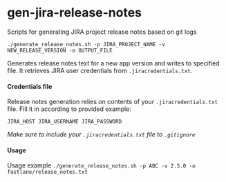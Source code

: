 # gen-jira-release-notes
Scripts for generating JIRA project release notes based on git logs


`./generate_release_notes.sh -p JIRA_PROJECT_NAME -v NEW_RELEASE_VERSION -o OUTPUT_FILE` 

Generates release notes text for a new app version  and writes to specified file. It retrieves JIRA user credentials from `.jiracredentials.txt`. 

#### Credentials file

Release notes generation relies on contents of your `.jiracredentials.txt` file. Fill it in according to provided example:

`JIRA_HOST JIRA_USERNAME JIRA_PASSWORD`

*Make sure to include your `.jiracredentials.txt` file to `.gitignore`*

#### Usage

Usage example `./generate_release_notes.sh -p ABC -v 2.5.0 -o fastlane/release_notes.txt`